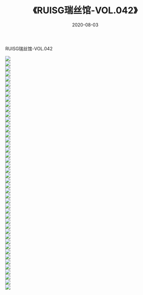 ﻿---
layout: post
title:  《RUISG瑞丝馆-VOL.042》
date:   2020-08-03
img: http://img.660000.xyz/Sharelink/网络美图/2020/RUISG瑞丝馆-VOL.042/000.jpg
categories: [美女, 清纯, 唯美]
---

RUISG瑞丝馆-VOL.042

  ![](http://img.660000.xyz/Sharelink/网络美图/2020/RUISG瑞丝馆-VOL.042/001.jpg) <br> ![](http://img.660000.xyz/Sharelink/网络美图/2020/RUISG瑞丝馆-VOL.042/002.jpg) <br> ![](http://img.660000.xyz/Sharelink/网络美图/2020/RUISG瑞丝馆-VOL.042/003.jpg) <br> ![](http://img.660000.xyz/Sharelink/网络美图/2020/RUISG瑞丝馆-VOL.042/004.jpg) <br> ![](http://img.660000.xyz/Sharelink/网络美图/2020/RUISG瑞丝馆-VOL.042/005.jpg) <br> ![](http://img.660000.xyz/Sharelink/网络美图/2020/RUISG瑞丝馆-VOL.042/006.jpg) <br> ![](http://img.660000.xyz/Sharelink/网络美图/2020/RUISG瑞丝馆-VOL.042/007.jpg) <br> ![](http://img.660000.xyz/Sharelink/网络美图/2020/RUISG瑞丝馆-VOL.042/008.jpg) <br> ![](http://img.660000.xyz/Sharelink/网络美图/2020/RUISG瑞丝馆-VOL.042/009.jpg) <br> ![](http://img.660000.xyz/Sharelink/网络美图/2020/RUISG瑞丝馆-VOL.042/010.jpg) <br> ![](http://img.660000.xyz/Sharelink/网络美图/2020/RUISG瑞丝馆-VOL.042/011.jpg) <br> ![](http://img.660000.xyz/Sharelink/网络美图/2020/RUISG瑞丝馆-VOL.042/012.jpg) <br> ![](http://img.660000.xyz/Sharelink/网络美图/2020/RUISG瑞丝馆-VOL.042/013.jpg) <br> ![](http://img.660000.xyz/Sharelink/网络美图/2020/RUISG瑞丝馆-VOL.042/014.jpg) <br> ![](http://img.660000.xyz/Sharelink/网络美图/2020/RUISG瑞丝馆-VOL.042/015.jpg) <br> ![](http://img.660000.xyz/Sharelink/网络美图/2020/RUISG瑞丝馆-VOL.042/016.jpg) <br> ![](http://img.660000.xyz/Sharelink/网络美图/2020/RUISG瑞丝馆-VOL.042/017.jpg) <br> ![](http://img.660000.xyz/Sharelink/网络美图/2020/RUISG瑞丝馆-VOL.042/018.jpg) <br> ![](http://img.660000.xyz/Sharelink/网络美图/2020/RUISG瑞丝馆-VOL.042/019.jpg) <br> ![](http://img.660000.xyz/Sharelink/网络美图/2020/RUISG瑞丝馆-VOL.042/020.jpg) <br> ![](http://img.660000.xyz/Sharelink/网络美图/2020/RUISG瑞丝馆-VOL.042/021.jpg) <br> ![](http://img.660000.xyz/Sharelink/网络美图/2020/RUISG瑞丝馆-VOL.042/022.jpg) <br> ![](http://img.660000.xyz/Sharelink/网络美图/2020/RUISG瑞丝馆-VOL.042/023.jpg) <br> ![](http://img.660000.xyz/Sharelink/网络美图/2020/RUISG瑞丝馆-VOL.042/024.jpg) <br> ![](http://img.660000.xyz/Sharelink/网络美图/2020/RUISG瑞丝馆-VOL.042/025.jpg) <br> ![](http://img.660000.xyz/Sharelink/网络美图/2020/RUISG瑞丝馆-VOL.042/026.jpg) <br> ![](http://img.660000.xyz/Sharelink/网络美图/2020/RUISG瑞丝馆-VOL.042/027.jpg) <br> ![](http://img.660000.xyz/Sharelink/网络美图/2020/RUISG瑞丝馆-VOL.042/028.jpg) <br> ![](http://img.660000.xyz/Sharelink/网络美图/2020/RUISG瑞丝馆-VOL.042/029.jpg) <br> ![](http://img.660000.xyz/Sharelink/网络美图/2020/RUISG瑞丝馆-VOL.042/030.jpg) <br> ![](http://img.660000.xyz/Sharelink/网络美图/2020/RUISG瑞丝馆-VOL.042/031.jpg) <br> ![](http://img.660000.xyz/Sharelink/网络美图/2020/RUISG瑞丝馆-VOL.042/032.jpg) <br> ![](http://img.660000.xyz/Sharelink/网络美图/2020/RUISG瑞丝馆-VOL.042/033.jpg) <br> ![](http://img.660000.xyz/Sharelink/网络美图/2020/RUISG瑞丝馆-VOL.042/034.jpg) <br> ![](http://img.660000.xyz/Sharelink/网络美图/2020/RUISG瑞丝馆-VOL.042/035.jpg) <br> ![](http://img.660000.xyz/Sharelink/网络美图/2020/RUISG瑞丝馆-VOL.042/036.jpg) <br> ![](http://img.660000.xyz/Sharelink/网络美图/2020/RUISG瑞丝馆-VOL.042/037.jpg) <br> ![](http://img.660000.xyz/Sharelink/网络美图/2020/RUISG瑞丝馆-VOL.042/038.jpg) <br> ![](http://img.660000.xyz/Sharelink/网络美图/2020/RUISG瑞丝馆-VOL.042/039.jpg) <br> ![](http://img.660000.xyz/Sharelink/网络美图/2020/RUISG瑞丝馆-VOL.042/040.jpg) <br> ![](http://img.660000.xyz/Sharelink/网络美图/2020/RUISG瑞丝馆-VOL.042/041.jpg) <br> ![](http://img.660000.xyz/Sharelink/网络美图/2020/RUISG瑞丝馆-VOL.042/042.jpg) <br> ![](http://img.660000.xyz/Sharelink/网络美图/2020/RUISG瑞丝馆-VOL.042/043.jpg) <br> ![](http://img.660000.xyz/Sharelink/网络美图/2020/RUISG瑞丝馆-VOL.042/044.jpg) <br> ![](http://img.660000.xyz/Sharelink/网络美图/2020/RUISG瑞丝馆-VOL.042/045.jpg) <br> ![](http://img.660000.xyz/Sharelink/网络美图/2020/RUISG瑞丝馆-VOL.042/046.jpg) <br>